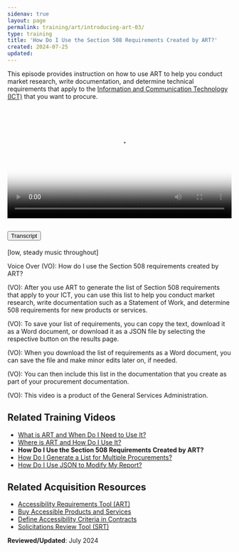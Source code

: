 ```yaml
---
sidenav: true
layout: page
permalink: training/art/introducing-art-03/
type: training
title: 'How Do I Use the Section 508 Requirements Created by ART?'
created: 2024-07-25
updated: 
---
```

This episode provides instruction on how to use ART to help you conduct market research, write documentation, and determine technical requirements that apply to the [Information and Communication Technology (ICT)][6] that you want to procure. 

<video controls="controls" poster="https://assets.section508.gov/files/thumbnails/training-art-poster-03.jpg" data-vscid="3qesx4ovd" style="width:100%" class="border-base radius-lg border-0px"><source src="https://assets.section508.gov/files/videos/art-introduction-03-oc.mp4" type="video/mp4" /></video>

<div class="usa-accordion usa-accordion--bordered">
  <h2 class="usa-accordion__heading">
    <button type="button" class="usa-accordion__button" aria-expanded="false" aria-controls="a1">Transcript</button>
  </h2>
  <div id="a1" class="usa-accordion__content usa-prose">
    <p>[low, steady music throughout]</p>
    <p>Voice Over (VO): How do I use the Section 508 requirements created by ART?</p>
    <p>(VO): After you use ART to generate the list of Section 508 requirements that apply to your ICT, you can use this list to help you conduct market research, write documentation such as a Statement of Work, and determine 508 requirements for new products or services.</p>
    <p>(VO): To save your list of requirements, you can copy the text, download it as a Word document, or download it as a JSON file by selecting the respective button on the results page.</p>
    <p>(VO): When you download the list of requirements as a Word document, you can save the file and make minor edits later on, if needed.</p>
    <p>(VO): You can then include this list in the documentation that you create as part of your procurement documentation.</p>
    <p>(VO): This video is a product of the General Services Administration.</p>
  </div>
</div>

## Related Training Videos

* [What is ART and When Do I Need to Use It?][1]
* [Where is ART and How Do I Use It?][2]
* **How Do I Use the Section 508 Requirements Created by ART?**
* [How Do I Generate a List for Multiple Procurements?][4]
* [How Do I Use JSON to Modify My Report?][5]

## Related Acquisition Resources

  * [Accessibility Requirements Tool (ART)][7]
  * [Buy Accessible Products and Services][8]
  * [Define Accessibility Criteria in Contracts][9]
  * [Solicitations Review Tool (SRT)][10]

**Reviewed/Updated**: July 2024

[1]: {{site.baseurl}}/training/art/introducing-art-01/
[2]: {{site.baseurl}}/training/art/introducing-art-02/
[3]: {{site.baseurl}}/training/art/introducing-art-03/
[4]: {{site.baseurl}}/training/art/introducing-art-04/
[5]: {{site.baseurl}}/training/art/introducing-art-05/
[6]: {{site.baseurl}}/content/glossary/#ict
[7]: {{site.baseurl}}/art/
[8]: {{site.baseurl}}/buy/
[9]: {{site.baseurl}}/buy/define-accessibility-criteria/
[10]: {{site.baseurl}}/buy/solicitation-review-tool/
